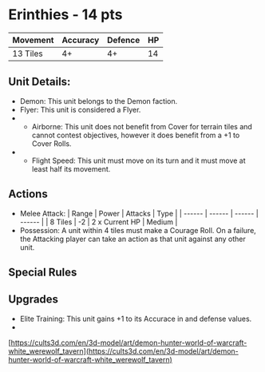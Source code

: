 # Erinthies  - 14 pts

|Movement | Accuracy | Defence | HP |
| ------ | ------ | ------ | ------ |
| 13 Tiles | 4+ | 4+ | 14 |

## Unit Details:
- Demon: This unit belongs to the Demon faction.
- Flyer: This unit is considered a Flyer.
- - Airborne: This unit does not benefit from Cover for terrain tiles and cannot contest objectives, however it does benefit from a +1 to Cover Rolls.
- - Flight Speed: This unit must move on its turn and it must move at least half its movement.

## Actions
- Melee Attack:
    | Range | Power | Attacks | Type |
    | ------ | ------ | ------ | ------ |
    | 8 Tiles | -2 | 2 x Current HP | Medium |
- Possession: A unit within 4 tiles must make a Courage Roll. On a failure, the Attacking player can take an action as that unit against any other unit.

## Special Rules

## Upgrades
- Elite Training: This unit gains +1 to its Accurace in and defense values.
- 
[https://cults3d.com/en/3d-model/art/demon-hunter-world-of-warcraft-white_werewolf_tavern](https://cults3d.com/en/3d-model/art/demon-hunter-world-of-warcraft-white_werewolf_tavern)
